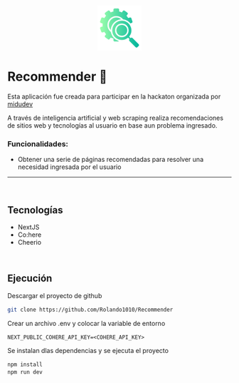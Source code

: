 <p align="center">
    <img src="./public/icon.png" width="100"/>
</p>

# Recommender 🔎

Esta aplicación fue creada para participar en la hackaton organizada por [midudev](https://twitch.tv/midudev)

A través de inteligencia artificial y web scraping realiza recomendaciones de sitios web y tecnologías al usuario en base aun problema ingresado.

### Funcionalidades:
* Obtener una serie de páginas recomendadas para resolver una necesidad ingresada por el usuario

<hr>
<br>

## Tecnologías
* NextJS
* Co:here
* Cheerio

<br>

## Ejecución

Descargar el proyecto de github
```bash
git clone https://github.com/Rolando1010/Recommender
```

Crear un archivo .env y colocar la variable de entorno
```env
NEXT_PUBLIC_COHERE_API_KEY=<COHERE_API_KEY>
```

Se instalan dlas dependencias y se ejecuta el proyecto
```bash
npm install
npm run dev
```